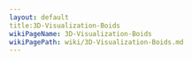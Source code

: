 ```yaml
---
layout: default
title:3D-Visualization-Boids
wikiPageName: 3D-Visualization-Boids
wikiPagePath: wiki/3D-Visualization-Boids.md
---
```


